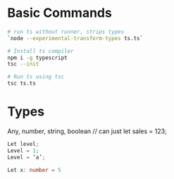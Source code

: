# Basic Commands
```sh
# run ts without runner, strips types
`node --experimental-transform-types ts.ts`

# Install ts compiler
npm i -g typescript
tsc --init

# Run ts using tsc
tsc ts.ts
```

# Types
Any, number, string, boolean // can just let sales = 123;
```ts
Let level;
Level = 1;
Level = ‘a’;

Let x: number = 5
```
